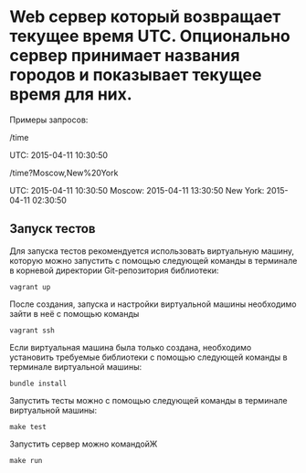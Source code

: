 # Web сервер который возвращает текущее время UTC. Опционально сервер принимает названия городов и показывает текущее время для них.

Примеры запросов:

/time

UTC: 2015-04-11 10:30:50

/time?Moscow,New%20York

UTC: 2015-04-11 10:30:50
Moscow: 2015-04-11 13:30:50
New York: 2015-04-11 02:30:50

## Запуск тестов

Для запуска тестов рекомендуется использовать виртуальную машину, которую можно
запустить с помощью следующей команды в терминале в корневой директории
Git-репозитория библиотеки:

```
vagrant up
```

После создания, запуска и настройки виртуальной машины необходимо зайти в неё с
помощью команды

```
vagrant ssh
```

Если виртуальная машина была только создана, необходимо установить требуемые
библиотеки с помощью следующей команды в терминале виртуальной машины:

```
bundle install
```

Запустить тесты можно с помощью следующей команды в терминале виртуальной
машины:

```
make test
```
Запустить сервер можно командойЖ

```
make run
```


